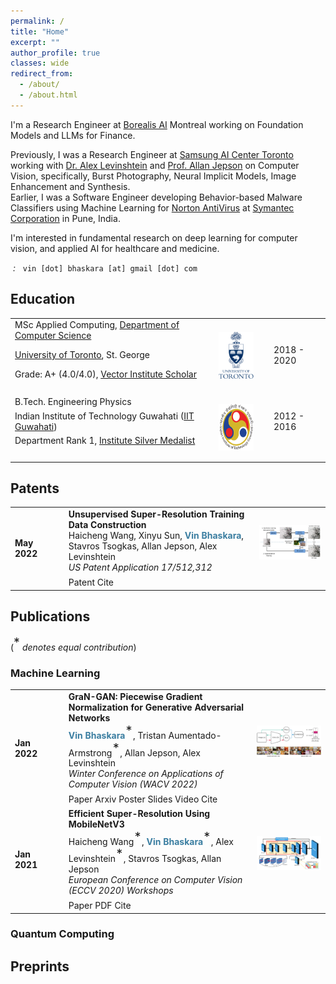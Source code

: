 ```yaml
---
permalink: /
title: "Home"
excerpt: ""
author_profile: true
classes: wide
redirect_from: 
  - /about/
  - /about.html
---
```


I'm a Research Engineer at [Borealis AI](https://www.borealisai.com/) Montreal working on Foundation Models and LLMs for Finance. 

Previously, I was a Research Engineer at [Samsung AI Center Toronto](https://research.samsung.com/aicenter_toronto) working with [Dr. Alex Levinshtein](http://www.cs.toronto.edu/~babalex/) and [Prof. Allan Jepson](https://www.cs.toronto.edu/~jepson/) on Computer Vision, specifically, Burst Photography, Neural Implicit Models, Image Enhancement and Synthesis.  
Earlier, I was a Software Engineer developing Behavior-based  Malware Classifiers using Machine Learning for [Norton AntiVirus](https://us.norton.com/) at [Symantec Corporation](https://www.broadcom.com/products/cybersecurity) in Pune, India.

I'm interested in fundamental research on deep learning for computer vision, and applied AI for healthcare and medicine.

<i class="fas fa-envelope email-link" id="emailicon-high">&nbsp;:&nbsp;&nbsp;</i> `vin [dot] bhaskara [at] gmail [dot] com`  

<!--
I graduated with a Master's from the Department of Computer Science at the University of Toronto in 2020 focusing on Deep Learning for Computer Vision. During this period, I received the Vector Institute Scholarship in Artificial Intelligence (VSAI) that was awarded to 66 graduate students across the province of Ontario, Canada. In 2016, I graduated from IIT Guwahati with a B.Tech. in Engineering Physics and received the Institute Silver Medal for the best academic performance in the department.
-->

## Education

<!--
| MSc Applied Computing, [Department of Computer Science](https://web.cs.toronto.edu/), [University of Toronto](https://www.utoronto.ca/) | 2018 - 2020 | <img src="./../images/uoft.png" width="100" height="100" /> |  
| Grade: A+ (4.0/4.0), [Vector Institute Scholar](https://vectorinstitute.ai/2018/12/13/vector-awards-inaugural-scholarships-second-round-of-applications-to-open-in-2019/) | | |  
| | | |  
| B.Tech. Engineering Physics, [IIT Guwahati](https://www.iitg.ac.in/) | 2012 - 2016 | <img src="./../images/iitg.png" width="100" height="100" /> |  
| Department Rank 1, [Institute Silver Medalist](https://www.iitg.ac.in/report/docs/convocation/18th_Convo_Booklet.pdf) | | |  
-->

<table>
  <tbody>
    <tr>
      <td>MSc Applied Computing, <a href="https://web.cs.toronto.edu/">Department of Computer Science</a></td>
      <td rowspan="4" style="text-align: center"><img src="./../images/uoft.png" width="75" height="75"></td>
      <td></td>
    </tr>
    <tr>
      <td><a href="https://www.utoronto.ca/" >University of Toronto</a>, St. George</td>
      <td>&nbsp;</td>
      <td>2018 - 2020</td>
    </tr>
    <tr>
      <td>Grade: A+ (4.0/4.0), <a href="https://vectorinstitute.ai/2018/12/13/vector-awards-inaugural-scholarships-second-round-of-applications-to-open-in-2019/">Vector Institute Scholar</a></td>
      <td>&nbsp;</td>
    </tr>
    <tr>
      <td>&nbsp;</td>
      <td>&nbsp;</td>
    </tr>
    <tr>
      <td>B.Tech. Engineering Physics</td>
      <td rowspan="4" style="text-align: center"><img src="./../images/iitg.png" width="75" height="75"></td>
      <td></td>
    </tr>
    <tr>
      <td>Indian Institute of Technology Guwahati (<a href="https://www.iitg.ac.in/">IIT Guwahati</a>)</td>
      <td>&nbsp;</td>
      <td>2012 - 2016</td>
    </tr>
    <tr>
      <td>Department Rank 1, <a href="https://www.iitg.ac.in/report/docs/convocation/18th_Convo_Booklet.pdf">Institute Silver Medalist</a></td>
      <td>&nbsp;</td>
    </tr>
    <tr>
      <td>&nbsp;</td>
      <td>&nbsp;</td>
    </tr>
  </tbody>
</table>

## Patents


<table id="publication-table">
  <tbody>
    <!-- Publication Row -->
    <tr>
      <td style="text-align: left; align: left; vertical-align : middle;"><b>May<br>2022</b></td>
      <td>&nbsp;</td>
      <td>&nbsp;</td>
      <td style="vertical-align : middle;">
          <b>Unsupervised Super-Resolution Training Data Construction</b>
          <br>Haicheng Wang, Xinyu Sun, <span style="color:#3b7ea1"><b>Vin Bhaskara</b></span>, Stavros Tsogkas, Allan Jepson, Alex Levinshtein <br>
        <i>US Patent Application 17/512,312</i>
        <br>
        <p style="margin:0.5em;"></p>
        <a class="btn btn--primary" target="_blank" href="https://patents.google.com/patent/US20220138500A1/en" role="button" style="text-decoration:none">Patent</a> 
        <a class="btn btn--cite" target="_blank" href="files/patent2022-bibtex.txt" role="button" style="text-decoration:none">Cite</a>
        <br>
      </td>
      <td id="gran_image_td" style="text-align: right; align: right; vertical-align : middle;">
        <img id="pub_img_generic" src="images/Papers/patent22-icon.png" style=" width:250px; height:auto; margin:0px;">
        <br>&nbsp;<br>
      </td>
    </tr>
    <!-- End of Publication Row -->
  </tbody>
</table>

## Publications

(<sup style="font-size:140%;top: 0.15em;">*</sup> <i> denotes equal contribution</i>)


### Machine Learning  


<table id="publication-table">
  <tbody>
    <!-- Publication Row -->
    <tr>
      <td style="text-align: left; align: left; vertical-align : middle;"><b>Jan<br>2022</b></td>
      <td>&nbsp;</td>
      <td>&nbsp;</td>
      <td style="vertical-align : middle;">
          <b>GraN-GAN: Piecewise Gradient Normalization for Generative Adversarial Networks</b>
          <br><span style="color:#3b7ea1"><b>Vin Bhaskara</b></span><sup style="font-size:140%;top: 0.15em;">*</sup>,
          Tristan Aumentado-Armstrong<sup style="font-size:140%;top: 0.15em;">*</sup>, Allan Jepson, Alex Levinshtein <br>
        <i>Winter Conference on Applications of Computer Vision (WACV 2022)</i>
        <br>
        <p style="margin:0.5em;"></p>
        <a class="btn btn--primary" target="_blank" href="https://openaccess.thecvf.com/content/WACV2022/html/Bhaskara_GraN-GAN_Piecewise_Gradient_Normalization_for_Generative_Adversarial_Networks_WACV_2022_paper.html" role="button" style="text-decoration:none">Paper</a> 
        <a class="btn btn--primary" target="_blank" href="https://arxiv.org/abs/2111.03162" role="button" style="text-decoration:none">Arxiv</a>
        <a class="btn btn--secondary" target="_blank" href="files/wacv2022-poster.pdf" role="button" style="text-decoration:none">Poster</a>
        <a class="btn btn--secondary" target="_blank" href="files/wacv2022-slides.pdf" role="button" style="text-decoration:none">Slides</a>
        <a class="btn btn--secondary" target="_blank" href="https://www.youtube.com/watch?v=zC2q8B90DeA" role="button" style="text-decoration:none">Video</a>
        <a class="btn btn--cite" target="_blank" href="files/wacv2022-bibtex.txt" role="button" style="text-decoration:none">Cite</a>
        <br>
      </td>
      <td id="gran_image_td" style="text-align: right; align: right; vertical-align : middle;">
        <img id="pub_img_generic" src="images/Papers/wacv22-icon.png" style=" width:250px; height:auto; margin:0px;">
        <br>&nbsp;<br>
      </td>
    </tr>
    <!-- End of Publication Row -->
    <!-- Publication Row -->
    <tr>
      <td style="text-align: left; align: left; vertical-align : middle;"><b>Jan<br>2021</b></td>
      <td>&nbsp;</td>
      <td>&nbsp;</td>
      <td style="vertical-align : middle;">
          <b>Efficient Super-Resolution Using MobileNetV3</b>
          <br>Haicheng Wang<sup style="font-size:140%;top: 0.15em;">*</sup>, <span style="color:#3b7ea1"><b>Vin Bhaskara</b></span><sup style="font-size:140%;top: 0.15em;">*</sup>, Alex Levinshtein<sup style="font-size:140%;top: 0.15em;">*</sup>, Stavros Tsogkas, Allan Jepson<br>
        <i>European Conference on Computer Vision (ECCV 2020) Workshops</i>
        <br>
        <p style="margin:0.5em;"></p>
        <a class="btn btn--primary" target="_blank" href="https://link.springer.com/chapter/10.1007/978-3-030-67070-2_5" role="button" style="text-decoration:none">Paper</a> 
        <a class="btn btn--primary" target="_blank" href="files/eccvw20-pdf.pdf" role="button" style="text-decoration:none">PDF</a>
        <a class="btn btn--cite" target="_blank" href="files/eccvw2020-bibtex.txt" role="button" style="text-decoration:none">Cite</a>
        <br>
      </td>
      <td id="gran_image_td" style="text-align: right; align: right; vertical-align : middle;">
        <img id="pub_img_generic" src="images/Papers/eccvw20-icon.png" style=" width:250px; height:auto; margin:0px;">
        <br>&nbsp;<br>
      </td>
    </tr>
    <!-- End of Publication Row -->
  </tbody>
</table>


### Quantum Computing  


## Preprints



